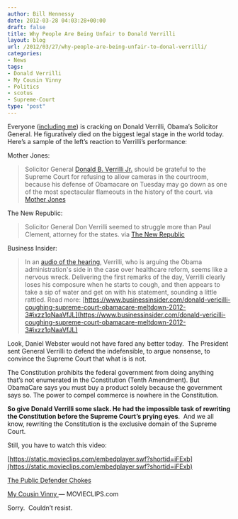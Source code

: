 ```yaml
---
author: Bill Hennessy
date: 2012-03-28 04:03:28+00:00
draft: false
title: Why People Are Being Unfair to Donald Verrilli
layout: blog
url: /2012/03/27/why-people-are-being-unfair-to-donal-verrilli/
categories:
- News
tags:
- Donald Verrilli
- My Cousin Vinny
- Politics
- scotus
- Supreme-Court
type: "post"
---
```


Everyone ([including me](https://twitter.com/#!/whennessy/status/184822469272674304)) is cracking on Donald Verrilli, Obama’s Solicitor General. He figuratively died on the biggest legal stage in the world today. Here’s a sample of the left’s reaction to Verrilli’s performance:

Mother Jones:


> Solicitor General [Donald B. Verrilli Jr.](https://motherjones.com/mojo/2011/01/obama-picks-copyright-lawyer-don-verrilli-top-legal-post) should be grateful to the Supreme Court for refusing to allow cameras in the courtroom, because his defense of Obamacare on Tuesday may go down as one of the most spectacular flameouts in the history of the court. via [Mother Jones](https://motherjones.com/mojo/2012/03/obamacare-supreme-court-disaster)


The New Republic:


> Solicitor General Don Verrilli seemed to struggle more than Paul Clement, attorney for the states. via [The New Republic](https://www.tnr.com/blog/jonathan-cohn/102073/supreme-court-day-2-mandate-oral-argument-reaction-analysis-roberts-kennedy)


Business Insider:


> In an [audio of the hearing](https://www.supremecourt.gov/oral_arguments/argument_audio_detail.aspx?argument=11-398-Tuesday), Verrilli, who is arguing the Obama administration's side in the case over healthcare reform, seems like a nervous wreck. Delivering the first remarks of the day, Verrilli clearly loses his composure when he starts to cough, and then appears to take a sip of water and get on with his statement, sounding a little rattled.
Read more: [https://www.businessinsider.com/donald-vericilli-coughing-supreme-court-obamacare-meltdown-2012-3#ixzz1qNaaVfJL](https://www.businessinsider.com/donald-vericilli-coughing-supreme-court-obamacare-meltdown-2012-3#ixzz1qNaaVfJL)


Look, Daniel Webster would not have fared any better today.  The President sent General Verrilli to defend the indefensible, to argue nonsense, to convince the Supreme Court that what is is not.

The Constitution prohibits the federal government from doing anything that’s not enumerated in the Constitution (Tenth Amendment). But ObamaCare says you must buy a product solely because the government says so. The power to compel commerce is nowhere in the Constitution.

**So give Donald Verrilli some slack. He had the impossible task of rewriting the Constitution before the Supreme Court’s prying eyes**.  And we all know, rewriting the Constitution is the exclusive domain of the Supreme Court.

Still, you have to watch this video:



[https://static.movieclips.com/embedplayer.swf?shortid=iFExb](https://static.movieclips.com/embedplayer.swf?shortid=iFExb)



[
The Public Defender Chokes
](https://movieclips.com/iFExb-my-cousin-vinny-movie-the-public-defender-chokes/)
  

[
My Cousin Vinny
](https://movieclips.com/iFEPR-my-cousin-vinny-movie-videos/)
— MOVIECLIPS.com






Sorry.  Couldn’t resist.
